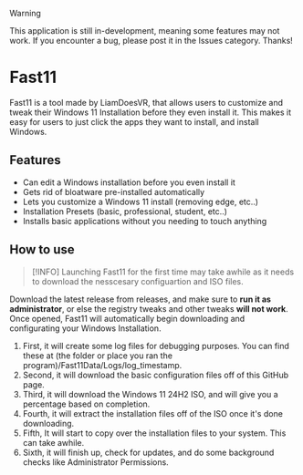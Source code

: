 > [!WARNING]
> This application is still in-development, meaning some features may not work. If you encounter a bug, please post it in the Issues category. Thanks!

# Fast11

Fast11 is a tool made by LiamDoesVR, that allows users to customize and tweak their Windows 11 Installation before they even install it. This makes it easy for users to just click the apps they want to install, and install Windows.


## Features

- Can edit a Windows installation before you even install it
- Gets rid of bloatware pre-installed automatically
- Lets you customize a Windows 11 install (removing edge, etc..)
- Installation Presets (basic, professional, student, etc..)
- Installs basic applications without you needing to touch anything



## How to use
> [!INFO]
> Launching Fast11 for the first time may take awhile as it needs to download the nesscesary configuartion and ISO files.

Download the latest release from releases, and make sure to **run it as administrator**, or else the registry tweaks and other tweaks **will not work**. Once opened, Fast11 will automatically begin downloading and configurating your Windows Installation.

1. First, it will create some log files for debugging purposes. You can find these at (the folder or place you ran the program)/Fast11Data/Logs/log_timestamp.
2. Second, it will download the basic configuration files off of this GitHub page.
3. Third, it will download the Windows 11 24H2 ISO, and will give you a percentage based on completion.
4. Fourth, it will extract the installation files off of the ISO once it's done downloading.
5. Fifth, It will start to copy over the installation files to your system. This can take awhile.
6. Sixth, it will finish up, check for updates, and do some background checks like Administrator Permissions.

